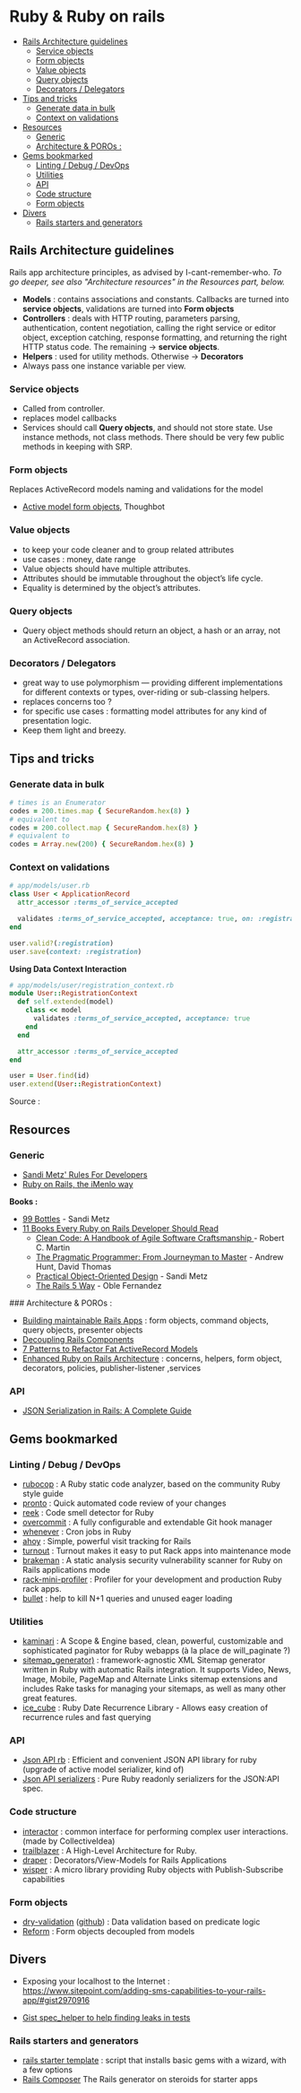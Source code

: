 # Ruby & Ruby on rails

<!-- TOC depthFrom:2 depthTo:6 withLinks:1 updateOnSave:1 orderedList:0 -->

- [Rails Architecture guidelines](#rails-architecture-guidelines)
	- [Service objects](#service-objects)
	- [Form objects](#form-objects)
	- [Value objects](#value-objects)
	- [Query objects](#query-objects)
	- [Decorators / Delegators](#decorators-delegators)
- [Tips and tricks](#tips-and-tricks)
	- [Generate data in bulk](#generate-data-in-bulk)
	- [Context on validations](#context-on-validations)
- [Resources](#resources)
	- [Generic](#generic)
	- [Architecture & POROs :](#architecture-poros-)
- [Gems bookmarked](#gems-bookmarked)
	- [Linting / Debug / DevOps](#linting-debug-devops)
	- [Utilities](#utilities)
	- [API](#api)
	- [Code structure](#code-structure)
	- [Form objects](#form-objects)
- [Divers](#divers)
	- [Rails starters and generators](#rails-starters-and-generators)

<!-- /TOC -->

## Rails Architecture guidelines

Rails app architecture principles, as advised by I-cant-remember-who.
*To go deeper, see also "Architecture resources" in the Resources part, below.*

- **Models** : contains associations and constants. Callbacks are turned into **service objects**, validations are turned into **Form objects**
- **Controllers** : deals with HTTP routing, parameters parsing, authentication, content negotiation, calling the right service or editor object, exception catching, response formatting, and returning the right HTTP status code. The remaining -> **service objects**.
- **Helpers** : used for utility methods. Otherwise -> **Decorators**
- Always pass one instance variable per view.

### Service objects

- Called from controller.
- replaces model callbacks
- Services should call **Query objects**, and should not store state. Use instance methods, not class methods. There should be very few public methods in keeping with SRP.

### Form objects

Replaces ActiveRecord models naming and validations for the model

- [Active model form objects](https://robots.thoughtbot.com/activemodel-form-objects), Thoughbot

### Value objects

- to keep your code cleaner and to group related attributes
- use cases : money, date range
- Value objects should have multiple attributes.
- Attributes should be immutable throughout the object’s life cycle.
- Equality is determined by the object’s attributes.

### Query objects

- Query object methods should return an object, a hash or an array, not an ActiveRecord association.

### Decorators / Delegators

- great way to use polymorphism — providing different implementations for different contexts or types, over-riding or sub-classing helpers.
- replaces concerns too ?
- for specific use cases : formatting model attributes for any kind of presentation logic.
- Keep them light and breezy.

## Tips and tricks

### Generate data in bulk

```ruby
# times is an Enumerator
codes = 200.times.map { SecureRandom.hex(8) }
# equivalent to
codes = 200.collect.map { SecureRandom.hex(8) }
# equivalent to
codes = Array.new(200) { SecureRandom.hex(8) }
```

### Context on validations

```ruby
# app/models/user.rb
class User < ApplicationRecord
  attr_accessor :terms_of_service_accepted

  validates :terms_of_service_accepted, acceptance: true, on: :registration
end
```

```ruby
user.valid?(:registration)
user.save(context: :registration)
```

**Using Data Context Interaction**

```ruby
# app/models/user/registration_context.rb
module User::RegistrationContext
  def self.extended(model)
    class << model
      validates :terms_of_service_accepted, acceptance: true
    end
  end

  attr_accessor :terms_of_service_accepted
end
```

```ruby
user = User.find(id)
user.extend(User::RegistrationContext)
```

Source : [](https://karolgalanciak.com/blog/2018/06/24/rails-and-conditional-validations-in-models/)

## Resources

### Generic

- [Sandi Metz' Rules For Developers](https://robots.thoughtbot.com/sandi-metz-rules-for-developers)
- [Ruby on Rails, the iMenlo way](https://medium.com/imenlo/ruby-on-rails-the-imenlo-way-d29965618630#.ewxo0q9al)

**Books :**

- [99 Bottles](https://www.sandimetz.com/99bottles/) - Sandi Metz
- [11 Books Every Ruby on Rails Developer Should Read](https://www.netguru.co/codestories/11-books-every-ror-developer-should-read)
	- [Clean Code: A Handbook of Agile Software Craftsmanship ](https://www.amazon.com/Clean-Code-Handbook-Software-Craftsmanship-ebook/dp/B001GSTOAM) - Robert C. Martin
	- [The Pragmatic Programmer: From Journeyman to Master](https://www.amazon.com/Pragmatic-Programmer-Journeyman-Master/dp/020161622X) - Andrew Hunt, David Thomas
	- [Practical Object-Oriented Design](http://www.poodr.com/) - Sandi Metz
	- [The Rails 5 Way](https://www.amazon.com/Rails-Way-Addison-Wesley-Professional-Ruby/dp/0134657675) - Oble Fernandez

### Architecture & POROs :

- [Building maintainable Rails Apps](http://andypike.com/blog/conferences/rubyc-2016/) : form objects, command objects, query objects, presenter objects
- [Decoupling Rails Components](https://www.toptal.com/ruby-on-rails/decoupling-rails-components)
- [7 Patterns to Refactor Fat ActiveRecord Models](http://blog.codeclimate.com/blog/2012/10/17/7-ways-to-decompose-fat-activerecord-models/)
- [Enhanced Ruby on Rails Architecture](https://github.com/CodeRocketCo/enhanced-rails-architecture) : concerns, helpers, form object, decorators, policies, publisher-listener ,services

### API

- [JSON Serialization in Rails: A Complete Guide](https://buttercms.com/blog/json-serialization-in-rails-a-complete-guide)

## Gems bookmarked

### Linting / Debug / DevOps

- [rubocop](https://github.com/bbatsov/rubocop) : A Ruby static code analyzer, based on the community Ruby style guide
- [pronto](https://github.com/mmozuras/pronto) : Quick automated code review of your changes
- [reek](https://github.com/troessner/reek) : Code smell detector for Ruby
- [overcommit](https://github.com/brigade/overcommit) : A fully configurable and extendable Git hook manager
- [whenever](https://github.com/javan/whenever) : Cron jobs in Ruby
- [ahoy](https://github.com/ankane/ahoy) : Simple, powerful visit tracking for Rails
- [turnout](https://github.com/biola/turnout) : Turnout makes it easy to put Rack apps into maintenance mode
- [brakeman](https://github.com/presidentbeef/brakeman) : A static analysis security vulnerability scanner for Ruby on Rails applications mode
- [rack-mini-profiler](https://github.com/MiniProfiler/rack-mini-profiler) : Profiler for your development and production Ruby rack apps.
- [bullet](https://github.com/flyerhzm/bullet) : help to kill N+1 queries and unused eager loading


### Utilities
- [kaminari](https://github.com/kaminari/kaminari) : A Scope & Engine based, clean, powerful, customizable and sophisticated paginator for Ruby webapps (à la place de will_paginate ?)
- [sitemap_generator)](https://github.com/kjvarga/sitemap_generator) : framework-agnostic XML Sitemap generator written in Ruby with automatic Rails integration. It supports Video, News, Image, Mobile, PageMap and Alternate Links sitemap extensions and includes Rake tasks for managing your sitemaps, as well as many other great features.
- [ice_cube](https://github.com/seejohnrun/ice_cube) : Ruby Date Recurrence Library - Allows easy creation of recurrence rules and fast querying

### API
- [Json API rb](http://jsonapi-rb.org/) : Efficient and convenient JSON API library for ruby (upgrade of active model serializer, kind of)
- [Json API serializers](https://github.com/fotinakis/jsonapi-serializers) : Pure Ruby readonly serializers for the JSON:API spec.

### Code structure

- [interactor](https://github.com/collectiveidea/interactor) : common interface for performing complex user interactions. (made by CollectiveIdea)
- [trailblazer](https://github.com/trailblazer/trailblazer) : A High-Level Architecture for Ruby.
- [draper](https://github.com/drapergem/draper) : Decorators/View-Models for Rails Applications
- [wisper](https://github.com/krisleech/wisper) : A micro library providing Ruby objects with Publish-Subscribe capabilities

### Form objects

- [dry-validation](http://dry-rb.org/gems/dry-validation/basics/working-with-schemas/) ([github](https://github.com/dry-rb/dry-validation)) : Data validation based on predicate logic
- [Reform](https://github.com/trailblazer/reform) : Form objects decoupled from models

## Divers

- Exposing your localhost to the Internet : https://www.sitepoint.com/adding-sms-capabilities-to-your-rails-app/#gist2970916

- [Gist spec_helper to help finding leaks in tests ](https://gist.github.com/benoittgt/a13ad810f9fd21963fb8be9751ff7956)

### Rails starters and generators

- [rails starter template](https://github.com/dennybritz/rails_startup_template ) : script that installs basic gems with a wizard, with a few options
- [Rails Composer](https://github.com/RailsApps/rails-composer) The Rails generator on steroids for starter apps
